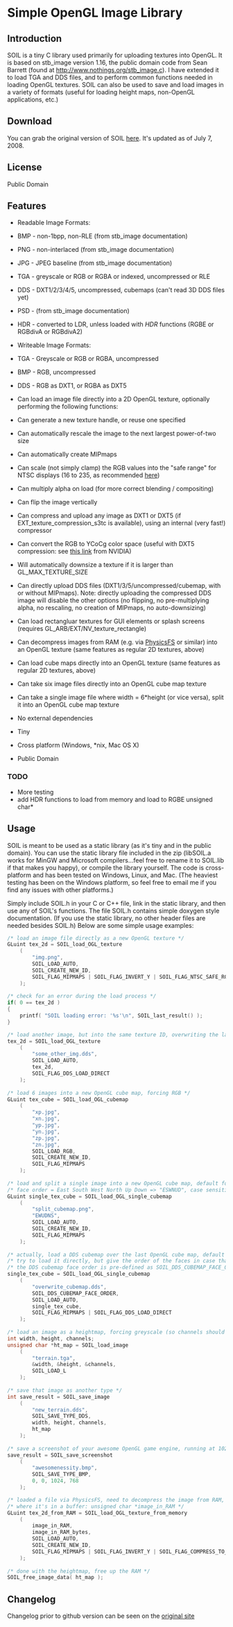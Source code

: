# Simple OpenGL Image Library

## Introduction

SOIL is a tiny C library used primarily for uploading textures into OpenGL. It is based on stb_image version 1.16, the public domain code from Sean Barrett (found at http://www.nothings.org/stb_image.c). I have extended it to load TGA and DDS files, and to perform common functions needed in loading OpenGL textures.  SOIL can also be used to save and load images in a variety of formats (useful for loading height maps, non-OpenGL applications, etc.)

## Download

You can grab the original version of SOIL [here](http://www.lonesock.net/files/soil.zip). It's updated as of July 7, 2008.

## License

Public Domain

## Features

* Readable Image Formats:
 * BMP - non-1bpp, non-RLE (from stb_image documentation) 
 * PNG - non-interlaced (from stb_image documentation) 
 * JPG - JPEG baseline (from stb_image documentation) 
 * TGA - greyscale or RGB or RGBA or indexed, uncompressed or RLE
 * DDS - DXT1/2/3/4/5, uncompressed, cubemaps (can't read 3D DDS files yet)
 * PSD - (from stb_image documentation)
 * HDR - converted to LDR, unless loaded with *HDR* functions (RGBE or RGBdivA or RGBdivA2)

* Writeable Image Formats:
 * TGA - Greyscale or RGB or RGBA, uncompressed
 * BMP - RGB, uncompressed
 * DDS - RGB as DXT1, or RGBA as DXT5

* Can load an image file directly into a 2D OpenGL texture, optionally performing the following functions:
 * Can generate a new texture handle, or reuse one specified
 * Can automatically rescale the image to the next largest power-of-two size
 * Can automatically create MIPmaps
 * Can scale (not simply clamp) the RGB values into the "safe range" for NTSC displays (16 to 235, as recommended [here](http://msdn2.microsoft.com/en-us/library/bb174608.aspx#NTSC_Suggestions))
 * Can multiply alpha on load (for more correct blending / compositing)
 * Can flip the image vertically
 * Can compress and upload any image as DXT1 or DXT5 (if EXT_texture_compression_s3tc is available), using an internal (very fast!) compressor
 * Can convert the RGB to YCoCg color space (useful with DXT5 compression: see [this link](http://developer.nvidia.com/object/real-time-ycocg-dxt-compression.html) from NVIDIA)
 * Will automatically downsize a texture if it is larger than GL_MAX_TEXTURE_SIZE
 * Can directly upload DDS files (DXT1/3/5/uncompressed/cubemap, with or without MIPmaps).  Note: directly uploading the compressed DDS image will disable the other options (no flipping, no pre-multiplying alpha, no rescaling, no creation of MIPmaps, no auto-downsizing)
 * Can load rectangluar textures for GUI elements or splash screens (requires GL_ARB/EXT/NV_texture_rectangle)

* Can decompress images from RAM (e.g. via <a href="http://icculus.org/physfs/">PhysicsFS</a> or similar) into an OpenGL texture (same features as regular 2D textures, above)
* Can load cube maps directly into an OpenGL texture (same features as regular 2D textures, above)
 * Can take six image files directly into an OpenGL cube map texture 
 * Can take a single image file where width = 6*height (or vice versa), split it into an OpenGL cube map texture

* No external dependencies
* Tiny
* Cross platform (Windows, *nix, Mac OS X)
* Public Domain

### TODO
* More testing
* add HDR functions to load from memory and load to RGBE unsigned char*

## Usage

SOIL is meant to be used as a static library (as it's tiny and in the public domain). You can use the static  library file included in the zip (libSOIL.a works for MinGW and Microsoft compilers...feel free to rename it to SOIL.lib if that makes you happy), or compile the library yourself. The code is cross-platform and has been tested on Windows, Linux, and Mac.  (The heaviest testing has been on the Windows platform, so feel free to email me if you find any issues with other platforms.)

Simply include SOIL.h in your C or C++ file, link in the static library, and then use any of SOIL's functions. The file SOIL.h contains simple doxygen style documentation. (If you use the static library, no other header files are needed besides SOIL.h) Below are some simple usage examples: 

```C
/* load an image file directly as a new OpenGL texture */
GLuint tex_2d = SOIL_load_OGL_texture
	(
		"img.png",
		SOIL_LOAD_AUTO,
		SOIL_CREATE_NEW_ID,
		SOIL_FLAG_MIPMAPS | SOIL_FLAG_INVERT_Y | SOIL_FLAG_NTSC_SAFE_RGB | SOIL_FLAG_COMPRESS_TO_DXT
	);
	
/* check for an error during the load process */
if( 0 == tex_2d )
{
	printf( "SOIL loading error: '%s'\n", SOIL_last_result() );
}

/* load another image, but into the same texture ID, overwriting the last one */
tex_2d = SOIL_load_OGL_texture
	(
		"some_other_img.dds",
		SOIL_LOAD_AUTO,
		tex_2d,
		SOIL_FLAG_DDS_LOAD_DIRECT
	);
	
/* load 6 images into a new OpenGL cube map, forcing RGB */
GLuint tex_cube = SOIL_load_OGL_cubemap
	(
		"xp.jpg",
		"xn.jpg",
		"yp.jpg",
		"yn.jpg",
		"zp.jpg",
		"zn.jpg",
		SOIL_LOAD_RGB,
		SOIL_CREATE_NEW_ID,
		SOIL_FLAG_MIPMAPS
	);
	
/* load and split a single image into a new OpenGL cube map, default format */
/* face order = East South West North Up Down => "ESWNUD", case sensitive! */
GLuint single_tex_cube = SOIL_load_OGL_single_cubemap
	(
		"split_cubemap.png",
		"EWUDNS",
		SOIL_LOAD_AUTO,
		SOIL_CREATE_NEW_ID,
		SOIL_FLAG_MIPMAPS
	);
	
/* actually, load a DDS cubemap over the last OpenGL cube map, default format */
/* try to load it directly, but give the order of the faces in case that fails */
/* the DDS cubemap face order is pre-defined as SOIL_DDS_CUBEMAP_FACE_ORDER */
single_tex_cube = SOIL_load_OGL_single_cubemap
	(
		"overwrite_cubemap.dds",
		SOIL_DDS_CUBEMAP_FACE_ORDER,
		SOIL_LOAD_AUTO,
		single_tex_cube,
		SOIL_FLAG_MIPMAPS | SOIL_FLAG_DDS_LOAD_DIRECT
	);
	
/* load an image as a heightmap, forcing greyscale (so channels should be 1) */
int width, height, channels;
unsigned char *ht_map = SOIL_load_image
	(
		"terrain.tga",
		&width, &height, &channels,
		SOIL_LOAD_L
	);
	
/* save that image as another type */
int save_result = SOIL_save_image
	(
		"new_terrain.dds",
		SOIL_SAVE_TYPE_DDS,
		width, height, channels,
		ht_map
	);
	
/* save a screenshot of your awesome OpenGL game engine, running at 1024x768 */
save_result = SOIL_save_screenshot
	(
		"awesomenessity.bmp",
		SOIL_SAVE_TYPE_BMP,
		0, 0, 1024, 768
	);

/* loaded a file via PhysicsFS, need to decompress the image from RAM, */
/* where it's in a buffer: unsigned char *image_in_RAM */
GLuint tex_2d_from_RAM = SOIL_load_OGL_texture_from_memory
	(
		image_in_RAM,
		image_in_RAM_bytes,
		SOIL_LOAD_AUTO,
		SOIL_CREATE_NEW_ID,
		SOIL_FLAG_MIPMAPS | SOIL_FLAG_INVERT_Y | SOIL_FLAG_COMPRESS_TO_DXT
	);
	
/* done with the heightmap, free up the RAM */
SOIL_free_image_data( ht_map );
```

## Changelog

Changelog prior to github version can be seen on the [original site](http://www.lonesock.net/soil.html)

